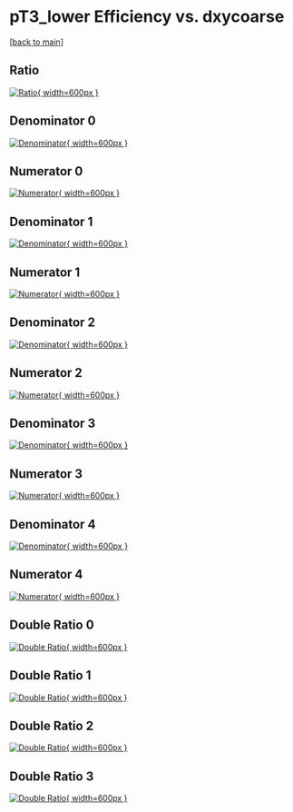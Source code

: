 # pT3_lower Efficiency vs. dxycoarse

[[back to main](./)]



## Ratio

[![Ratio](../mtv/var/pT3_lower_loweta_0_1_eff_dxycoarse.png){ width=600px }](../mtv/var/pT3_lower_loweta_0_1_eff_dxycoarse.pdf)

## Denominator 0

[![Denominator](../mtv/den/pT3_lower_loweta_0_1_eff_dxycoarse_den0.png){ width=600px }](../mtv/den/pT3_lower_loweta_0_1_eff_dxycoarse_den0.pdf)

## Numerator 0

[![Numerator](../mtv/num/pT3_lower_loweta_0_1_eff_dxycoarse_num0.png){ width=600px }](../mtv/num/pT3_lower_loweta_0_1_eff_dxycoarse_num0.pdf)

## Denominator 1

[![Denominator](../mtv/den/pT3_lower_loweta_0_1_eff_dxycoarse_den1.png){ width=600px }](../mtv/den/pT3_lower_loweta_0_1_eff_dxycoarse_den1.pdf)

## Numerator 1

[![Numerator](../mtv/num/pT3_lower_loweta_0_1_eff_dxycoarse_num1.png){ width=600px }](../mtv/num/pT3_lower_loweta_0_1_eff_dxycoarse_num1.pdf)

## Denominator 2

[![Denominator](../mtv/den/pT3_lower_loweta_0_1_eff_dxycoarse_den2.png){ width=600px }](../mtv/den/pT3_lower_loweta_0_1_eff_dxycoarse_den2.pdf)

## Numerator 2

[![Numerator](../mtv/num/pT3_lower_loweta_0_1_eff_dxycoarse_num2.png){ width=600px }](../mtv/num/pT3_lower_loweta_0_1_eff_dxycoarse_num2.pdf)

## Denominator 3

[![Denominator](../mtv/den/pT3_lower_loweta_0_1_eff_dxycoarse_den3.png){ width=600px }](../mtv/den/pT3_lower_loweta_0_1_eff_dxycoarse_den3.pdf)

## Numerator 3

[![Numerator](../mtv/num/pT3_lower_loweta_0_1_eff_dxycoarse_num3.png){ width=600px }](../mtv/num/pT3_lower_loweta_0_1_eff_dxycoarse_num3.pdf)

## Denominator 4

[![Denominator](../mtv/den/pT3_lower_loweta_0_1_eff_dxycoarse_den4.png){ width=600px }](../mtv/den/pT3_lower_loweta_0_1_eff_dxycoarse_den4.pdf)

## Numerator 4

[![Numerator](../mtv/num/pT3_lower_loweta_0_1_eff_dxycoarse_num4.png){ width=600px }](../mtv/num/pT3_lower_loweta_0_1_eff_dxycoarse_num4.pdf)

## Double Ratio 0

[![Double Ratio](../mtv/ratio/pT3_lower_loweta_0_1_eff_dxycoarse_ratio0.png){ width=600px }](../mtv/ratio/pT3_lower_loweta_0_1_eff_dxycoarse_ratio0.pdf)

## Double Ratio 1

[![Double Ratio](../mtv/ratio/pT3_lower_loweta_0_1_eff_dxycoarse_ratio1.png){ width=600px }](../mtv/ratio/pT3_lower_loweta_0_1_eff_dxycoarse_ratio1.pdf)

## Double Ratio 2

[![Double Ratio](../mtv/ratio/pT3_lower_loweta_0_1_eff_dxycoarse_ratio2.png){ width=600px }](../mtv/ratio/pT3_lower_loweta_0_1_eff_dxycoarse_ratio2.pdf)

## Double Ratio 3

[![Double Ratio](../mtv/ratio/pT3_lower_loweta_0_1_eff_dxycoarse_ratio3.png){ width=600px }](../mtv/ratio/pT3_lower_loweta_0_1_eff_dxycoarse_ratio3.pdf)

